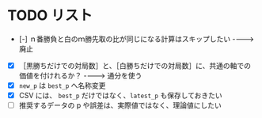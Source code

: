 # TODO リスト

* [-] ｎ番勝負と白のｍ勝先取の比が同じになる計算はスキップしたい ----> 廃止
* [x] ［黒勝ちだけでの対局数］と、［白勝ちだけでの対局数］に、共通の軸での価値を付けれるか？ ----> 通分を使う
* [x] `new_p` は `best_p` へ名称変更
* [x] CSV には、 `best_p` だけではなく、`latest_p` も保存しておきたい
* [ ] 推奨するデータの p や誤差は、実際値ではなく、理論値にしたい
